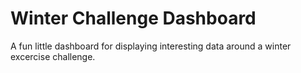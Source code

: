 # Winter Challenge Dashboard

A fun little dashboard for displaying interesting data around a winter excercise challenge.
